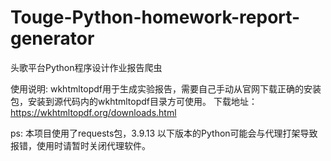 # Touge-Python-homework-report-generator
头歌平台Python程序设计作业报告爬虫

使用说明:
wkhtmltopdf用于生成实验报告，需要自己手动从官网下载正确的安装包，安装到源代码内的wkhtmltopdf目录方可使用。
下载地址：https://wkhtmltopdf.org/downloads.html

ps:
本项目使用了requests包，3.9.13 以下版本的Python可能会与代理打架导致报错，使用时请暂时关闭代理软件。

